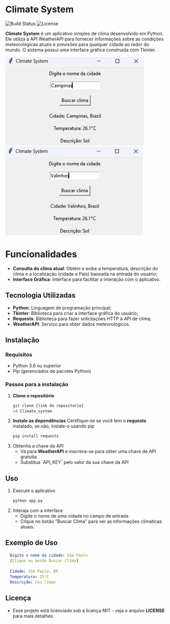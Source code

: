 # Climate System
![Build Status](https://img.shields.io/github/actions/workflow/status/KaiqueDultra/Climate_system/build.yml?branch=main)
![License](https://img.shields.io/github/license/KaiqueDultra/Climate_system)

**Climate System** é um aplicativo simples de clima desenvolvido em Python. Ele utiliza a API WeatherAPI para fornecer informações sobre as condições meteorológicas atuais e previsões para qualquer cidade ao redor do mundo. O sistema possui uma interface gráfica construida com Tkinter.

![Texto Alternativo](assets/image_1.png) ![Texto Alternativo](assets/image_2.png)

# Funcionalidades

- **Consulta do clima atual**: Obtém e exibe a temperatura, descrição do clima e a localização (cidade e País) baseada na entrada do usuário;
- **Interface Gráfica**: Interface para facilitar a interação com o aplicativo.

## Tecnologia Utilizadas

- **Python**: Linguagem de programação principal;
- **Tkinter**: Biblioteca para criar a interface gráfica do usuário;
- **Requests**: Biblioteca para fazer solicitações HTTP à API de clima;
- **WeatherAPI**: Serviço para obter dados meteorológicos.

## Instalação

### Requisitos

- Python 3.6 ou superior
- Pip (gerenciados de pacotes Python)

### Passos para a instalação

1. **Clone o repositório**
   ```bash
   git clone {link do repositorio}
   cd Climate_system
2. **Instale as dependências**
   Certifique-se se você tem o **requests** instalado, se não, instale-o usando pip
   ```bash
   pip install requests
3. Obtenha a chave da API
    - Vá para **WeatherAPI** e inscreva-se para obter uma chave de API gratuita
    - Substitua ´API_KEY´ pelo valor da sua chave da API

## Uso

1. Execute o aplicativo
   ```bash
   python app.py
2. Interaja com a interface
   - Digite o nome de uma cidade no campo de entrada
   - Clique no botão "Buscar Clima" para ver as informações climaticas atuais.

## Exemplo de Uso

```yaml
  Digite o nome da cidade: São Paulo
  [Clique no botão Buscar Clima]

  Cidade: São Paulo, BR
  Temperatura: 25°C
  Descrição: Céu limpo
```

## Licença

- Esse projeto está licenciado sob a licença MIT - veja o arquivo **LICENSE** para mais detalhes.




